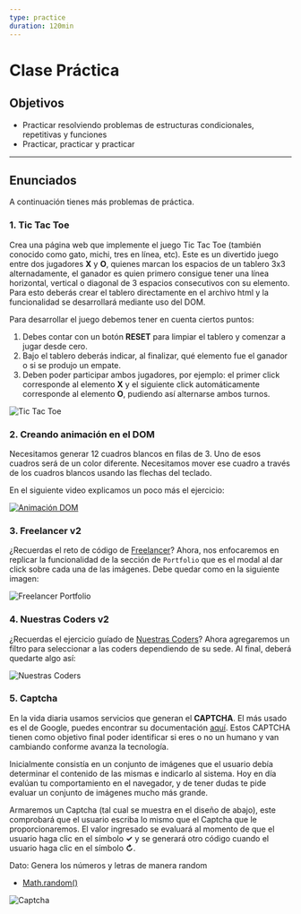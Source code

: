 ```yaml
---
type: practice
duration: 120min
---
```


# Clase Práctica

## Objetivos

- Practicar resolviendo problemas de estructuras condicionales, repetitivas y
  funciones
- Practicar, practicar y practicar

***

## Enunciados

A continuación tienes más problemas de práctica.

### 1. Tic Tac Toe

Crea una página web que implemente el juego Tic Tac Toe (también conocido como
gato, michi, tres en línea, etc). Este es un divertido juego entre dos jugadores
**X** y **O**, quienes marcan los espacios de un tablero 3x3 alternadamente,
el ganador es quien primero consigue tener una línea horizontal, vertical o
diagonal de 3 espacios consecutivos con su elemento.
Para esto deberás crear el tablero directamente en el archivo html y la
funcionalidad se desarrollará mediante uso del DOM.

Para desarrollar el juego debemos tener en cuenta ciertos puntos:

1. Debes contar con un botón **RESET** para limpiar el tablero y comenzar a
   jugar desde cero.
2. Bajo el tablero deberás indicar, al finalizar, qué elemento fue el ganador
   o si se produjo un empate.
3. Deben poder participar ambos jugadores, por ejemplo: el primer click
   corresponde al elemento **X** y el siguiente click automáticamente
   corresponde al elemento **O**, pudiendo así alternarse ambos turnos.

![Tic Tac Toe](https://d30y9cdsu7xlg0.cloudfront.net/png/25029-200.png)

### 2. Creando animación en el DOM

Necesitamos generar 12 cuadros blancos en filas de 3. Uno de esos cuadros
será de un color diferente. Necesitamos mover ese cuadro a través de los
cuadros blancos usando las flechas del teclado.

En el siguiente video explicamos un poco más el ejercicio:

[![Animación DOM](https://img.youtube.com/vi/LtfSKzCjCC4/0.jpg)](https://www.youtube.com/watch?v=LtfSKzCjCC4)

### 3. Freelancer v2

¿Recuerdas el reto de código de [Freelancer](https://github.com/Laboratoria-learning/freelancer)?
Ahora, nos enfocaremos en replicar la funcionalidad de la sección de `Portfolio`
que es el modal al dar click sobre cada una de las imágenes. Debe quedar como
en la siguiente imagen:

![Freelancer Portfolio](https://media.giphy.com/media/xT9IgDSValpayTy8QE/giphy.gif)

### 4. Nuestras Coders v2

¿Recuerdas el ejercicio guíado de [Nuestras Coders](https://lms.laboratoria.la/cohorts/test/courses/interactive-site/00-html-and-css/14-guided-exercises)?
Ahora agregaremos un filtro para seleccionar a las coders dependiendo de su sede.
Al final, deberá quedarte algo así:

![Nuestras Coders](https://media.giphy.com/media/xT9IgwHr6d1LObJt16/giphy.gif)

### 5. Captcha

En la vida diaria usamos servicios que generan el **CAPTCHA**.
El más usado es el de Google, puedes encontrar su documentación [aquí](https://developers.google.com/recaptcha/docs/display?authuser=1).
Estos CAPTCHA tienen como objetivo final poder identificar si eres o no un
humano y van cambiando conforme avanza la tecnología.

Inicialmente consistía en un conjunto de imágenes que el usuario debía
determinar el contenido de las mismas e indicarlo al sistema. Hoy en día
evalúan tu comportamiento en el navegador, y de tener dudas te pide evaluar un
conjunto de imágenes mucho más grande.

Armaremos un Captcha (tal cual se muestra en el diseño de abajo), este
comprobará que el usuario escriba lo mismo que el Captcha que le
proporcionaremos. El valor ingresado se evaluará al momento de que el usuario
haga clic en el símbolo **✓** y se generará otro código cuando el usuario haga
clic en el símbolo **↻**.

Dato: Genera los números y letras de manera random

- [Math.random()](https://developer.mozilla.org/en-US/docs/Web/JavaScript/Reference/Global_Objects/Math/random)

![Captcha](https://fotos.subefotos.com/299269b4ed8aac7e0a445f0c76355612o.gif)
